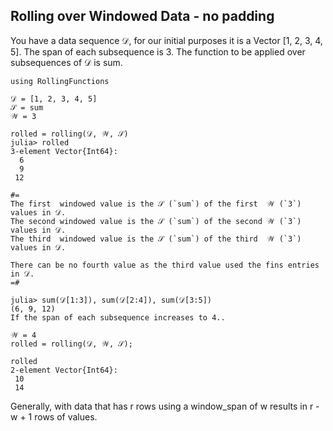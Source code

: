 ## Rolling over Windowed Data - no padding

You have a data sequence 𝒟, for our initial purposes it is a Vector [1, 2, 3, 4, 5].
The span of each subsequence is 3.
The function to be applied over subsequences of 𝒟 is sum.
```
using RollingFunctions

𝒟 = [1, 2, 3, 4, 5]
𝒮 = sum
𝒲 = 3

rolled = rolling(𝒟, 𝒲, 𝒮)
julia> rolled
3-element Vector{Int64}:
  6
  9
 12

#=
The first  windowed value is the 𝒮 (`sum`) of the first  𝒲 (`3`) values in 𝒟.
The second windowed value is the 𝒮 (`sum`) of the second 𝒲 (`3`) values in 𝒟.
The third  windowed value is the 𝒮 (`sum`) of the third  𝒲 (`3`) values in 𝒟.

There can be no fourth value as the third value used the fins entries in 𝒟.
=#

julia> sum(𝒟[1:3]), sum(𝒟[2:4]), sum(𝒟[3:5])
(6, 9, 12)
If the span of each subsequence increases to 4..

𝒲 = 4
rolled = rolling(𝒟, 𝒲, 𝒮);

rolled
2-element Vector{Int64}:
 10
 14
```
Generally, with data that has r rows using a window_span of w results in r - w + 1 rows of values.

